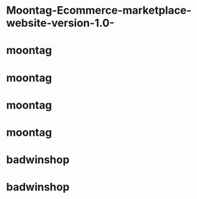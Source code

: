 # Moontag-Ecommerce-marketplace-website-version-1.0-
# moontag
# moontag
# moontag
# moontag
# badwinshop
# badwinshop
